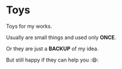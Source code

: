 Toys
====

Toys for my works.

Usually are small things and used only **ONCE**.

Or they are just a **BACKUP** of my idea.

But still happy if they can help you ::smile::

